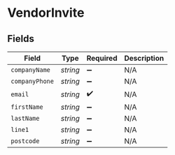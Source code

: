 # VendorInvite


## Fields

| Field              | Type               | Required           | Description        |
| ------------------ | ------------------ | ------------------ | ------------------ |
| `companyName`      | *string*           | :heavy_minus_sign: | N/A                |
| `companyPhone`     | *string*           | :heavy_minus_sign: | N/A                |
| `email`            | *string*           | :heavy_check_mark: | N/A                |
| `firstName`        | *string*           | :heavy_minus_sign: | N/A                |
| `lastName`         | *string*           | :heavy_minus_sign: | N/A                |
| `line1`            | *string*           | :heavy_minus_sign: | N/A                |
| `postcode`         | *string*           | :heavy_minus_sign: | N/A                |